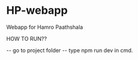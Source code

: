 # HP-webapp
Webapp for Hamro Paathshala



HOW TO RUN??

-- go to project folder
-- type npm run dev in cmd.